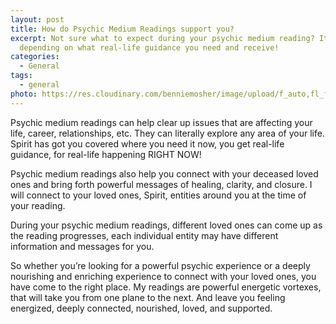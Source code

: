 ```yaml
---
layout: post
title: How do Psychic Medium Readings support you?
excerpt: Not sure what to expect during your psychic medium reading? It can vary
  depending on what real-life guidance you need and receive!
categories:
  - General
tags:
  - general
photo: https://res.cloudinary.com/benniemosher/image/upload/f_auto,fl_flatten.force_strip,c_scale,w_1200/v1626834041/moniquemosher.com/aubreynicolephotography-2021/B24A5614_mm6zde.jpg
---
```


Psychic medium readings can help clear up issues that are affecting your life, career, relationships, etc. They can literally explore any area of your life. Spirit has got you covered where you need it now, you get real-life guidance, for real-life happening RIGHT NOW!

Psychic medium readings also help you connect with your deceased loved ones and bring forth powerful messages of healing, clarity, and closure. I will connect to your loved ones, Spirit, entities around you at the time of your reading.

During your psychic medium readings, different loved ones can
come up as the reading progresses, each individual entity may have different information and messages for you.

So whether you’re looking for a powerful psychic experience or a deeply nourishing and enriching experience to connect with your loved ones, you have come to the right place. My readings are powerful energetic vortexes, that will take you from one plane to the next. And leave you feeling energized, deeply connected, nourished, loved, and supported.
